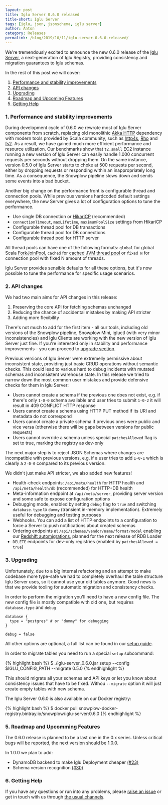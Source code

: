 ```yaml
---
layout: post
title: Iglu Server 0.6.0 released
title-short: Iglu Server
tags: [iglu, json, jsonschema, iglu server]
author: Anton
category: Releases
permalink: /blog/2019/10/11/iglu-server-0.6.0-released/
---
```


We're tremendously excited to announce the new 0.6.0 release of the [Iglu Server][iglu-server], a next-generation of Iglu Registry, providing consistency and migration guarantees to Iglu schemas.

In the rest of this post we will cover:

1. [Performance and stability improvements](#performance)
2. [API changes](#api-changes)
3. [Upgrading](#upgrading)
4. [Roadmap and Upcoming Features](#roadmap)
5. [Getting Help](#help)

<!--more-->

<h3 id="performance">1. Performance and stability improvements</h3>

During development cycle of 0.6.0 we rewrote most of Iglu Server components from scratch, replacing old monolithic [Akka HTTP][akka-http] dependency with modern tools provided by Scala community, such as [http4s][http4s], [Rho][rho] and [fs2][fs2].
As a result, we have gained much more efficient performance and resource utilization.
Our benchmarks show that `t2.small` EC2 instance running a new version of Iglu Server can easily handle 1.000 concurrent requests per seconds without dropping them.
On the same instance, version 0.5.0 of Iglu Server starts to choke at 500 requests per second, either by dropping requests or responding within an inappropriately long time. As a consequence, the Snowplow pipeline slows down and sends some events into a bad bucket.

Another big change on the performance front is configurable thread and connection pools.
While previous versions hardcoded default settings everywhere, the new Server gives a lot of configuration options to tune the performance.

* Use single DB connection or [HikariCP][hikaricp] (recommended)
* `connectionTimeout`, `maxLifetime`, `maximumPoolSize` settings from HikariCP
* Configurable thread pool for DB transactions
* Configurable thread pool for DB connections
* Configurable thread pool for HTTP server

All thread pools can have one of the following formats: `global` for global Scala [ForkJoinPool][fork-join-pool], `cached` for [cached JVM thread pool][cached-thread-pool] or `fixed N` for connection pool with fixed N amount of threads.

Iglu Server provides sensible defaults for all these options, but it's now possible to tune the performance for specific usage scenarios.

<h3 id="api-changes">2. API changes</h3>

We had two main aims for API changes in this release:

1. Preserving the core API for fetching schemas unchanged
2. Reducing the chance of accidental mistakes by making API stricter
3. Adding more flexibility

There's not much to add for the first item - all our tools, including old versions of the Snowplow pipeline, Snowplow Mini, igluctl (with very minor inconsistencies) and Iglu Clients are working with the new version of Iglu Server just fine.
If you're interested only in stability and performance improvements - you can proceed to [upgrade section](#upgrading).

Previous versions of Iglu Server were extremelly permissive about inconsistent state, providing just basic CRUD operations without semantic checks.
This could lead to various hard to debug incidents with mutated schemas and inconsistent warehouse state.
In this release we tried to narrow down the most common user mistakes and provide defensive checks for them in Iglu Server:

* Users cannot create a schema if the previous one does not exist, e.g. if there's only `1-0-0` schema available and user tries to submit `1-0-2` it will result in 409 CONFLICT HTTP response
* Users cannot create a schema using HTTP PUT method if its URI and metadata do not correspond
* Users cannot create a private schema if previous ones were public and vice versa (otherwise there will be gaps between versions for public requests)
* Users cannot override a schema unless special `patchesAllowed` flag is set to true, marking the registry as dev-only

The next major step is to reject JSON Schemas where changes are incompatible with previous versions, e.g. if a user tries to add `1-0-1` which is clearly a `2-0-0` compared to its previous version.

We didn't just make API stricter, we also added new features!

* Health-check endpoints: `/api/meta/health` for HTTP health and `/api/meta/health/db` (recommended) for HTTP+DB health
* Meta-information endpoint at `/api/meta/server`, providing server version and some safe to expose configuration options
* Debugging mode, enabled by setting `debug` flag to `true` and switching `database.type` to `dummy` (transient in-memory implementation). Extremely useful for debugging and testing purposes
* Webhooks. You can add a list of HTTP endpoints to a configuration to force a Server to push notifications about created schemas
* Ordering endpoints at `/api/schemas/vendor/name/format/model` enabling our [Redshift automigrations][automigrations-rfc], planned for the next release of RDB Loader
* `DELETE` endpoints for dev-only registries (enabled by `patchesAllowed = true`)

<h3 id="upgrading">3. Upgrading</h3>

Unfortunately, due to a big internal refactoring and an attempt to make codebase more type-safe we had to completely overhaul the table structure Iglu Server uses, so it cannot use your old tables anymore.
Good news is that we provide tooling for automatic migration and consistency checks.

In order to perform the migration you'll need to have a new config file.
The new config file is mostly compatible with old one, but requires `database.type` and `debug`

```
database {
  type = "postgres" # or "dummy" for debugging
}

debug = false
```

All other options are optional, a full list can be found in our [setup guide][setup-guide].

In order to migrate tables you need to run a special `setup` subcommand:

{% highlight bash %}
$ ./iglu-server_0.6.0.jar setup --config $IGLU_CONFIG_PATH --migrate 0.5.0
{% endhighlight %}

This should migrate all your schemas and API keys or let you know about consistency issues that have to be fixed.
Withou `--migrate` option it will just create empty tables with new schema.

The Iglu Server 0.6.0 is also available on our Docker registry:

{% highlight bash %}
$ docker pull snowplow-docker-registry.bintray.io/snowplow/iglu-server:0.6.0
{% endhighlight %}

<h3 id="roadmap">5. Roadmap and Upcomming Features</h3>

The 0.6.0 release is planned to be a last one in the 0.x series. Unless critical bugs will be reported, the next version should be 1.0.0.

In 1.0.0 we plan to add:

* DynamoDB backend to make Iglu Deployment cheaper [(#23)][issue-23]
* Schema version recognition [(#30)][issue-30]

<h3 id="help">6. Getting Help</h3>

If you have any questions or run into any problems, please [raise an issue][issues] or get in touch with us through [the usual channels][talk-to-us].

[iglu-server]: https://github.com/snowplow-incubator/iglu-server

[akka-http]: https://doc.akka.io/docs/akka-http/current/index.html
[http4s]: https://github.com/http4s/http4s
[rho]: https://github.com/http4s/rho
[fs2]: https://fs2.io/
[hikaricp]: https://github.com/brettwooldridge/HikariCP
[fork-join-pool]: https://docs.oracle.com/javase/8/docs/api/java/util/concurrent/ForkJoinPool.html
[cached-thread-pool]: https://docs.oracle.com/javase/8/docs/api/java/util/concurrent/Executors.html#newCachedThreadPool--

[automigrations-rfc]: https://discourse.snowplowanalytics.com/t/redshift-automatic-table-migrations-rfc/2555

[setup-guide]: https://github.com/snowplow/iglu/wiki/Setting-up-an-Iglu-Server

[issue-23]: https://github.com/snowplow-incubator/iglu-server/issues/23
[issue-30]: https://github.com/snowplow-incubator/iglu-server/issues/30

[issues]: https://github.com/snowplow-incubator/iglu-server/issues
[talk-to-us]: https://github.com/snowplow/snowplow/wiki/Talk-to-us
